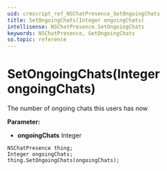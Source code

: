 ```yaml
---
uid: crmscript_ref_NSChatPresence_SetOngoingChats
title: SetOngoingChats(Integer ongoingChats)
intellisense: NSChatPresence.SetOngoingChats
keywords: NSChatPresence, GetOngoingChats
so.topic: reference
---
```


# SetOngoingChats(Integer ongoingChats)

The number of ongoing chats this users has now

**Parameter:** 
 - **ongoingChats** Integer

```crmscript
NSChatPresence thing;
Integer ongoingChats;
thing.SetOngoingChats(ongoingChats);
```

